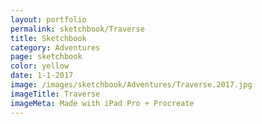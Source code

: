 ```yaml
---
layout: portfolio
permalink: sketchbook/Traverse
title: Sketchbook
category: Adventures
page: sketchbook
color: yellow
date: 1-1-2017
image: /images/sketchbook/Adventures/Traverse.2017.jpg
imageTitle: Traverse
imageMeta: Made with iPad Pro + Procreate
---
```

